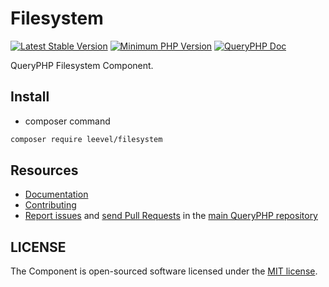 Filesystem
=================

[![Latest Stable Version](http://img.shields.io/packagist/v/leevel/filesystem.svg)](https://packagist.org/packages/leevel/filesystem)
<a href="https://php.net"><img src="https://img.shields.io/badge/php-%3E%3D%207.4.0-8892BF.svg" alt="Minimum PHP Version"></a>
[![QueryPHP Doc](https://img.shields.io/badge/docs-passing-green.svg?maxAge=2592000)](https://www.queryphp.com/docs/)

QueryPHP Filesystem Component.

## Install

- composer command

```bash
composer require leevel/filesystem
```

Resources
---------

  * [Documentation](https://www.queryphp.com/docs/component/filesystem.html)
  * [Contributing](https://www.queryphp.com/docs/developer/)
  * [Report issues](https://github.com/hunzhiwange/framework/issues) and
    [send Pull Requests](https://github.com/hunzhiwange/framework/pulls)
    in the [main QueryPHP repository](https://github.com/hunzhiwange/framework)

## LICENSE

The Component is open-sourced software licensed under the [MIT license](LICENSE).